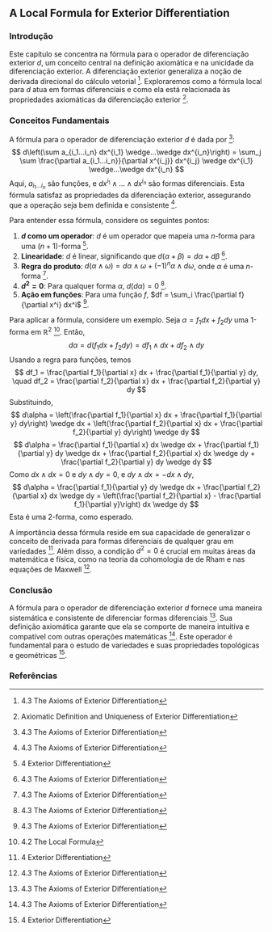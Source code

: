 ## A Local Formula for Exterior Differentiation

### Introdução
Este capítulo se concentra na fórmula para o operador de diferenciação exterior $d$, um conceito central na definição axiomática e na unicidade da diferenciação exterior. A diferenciação exterior generaliza a noção de derivada direcional do cálculo vetorial [^1]. Exploraremos como a fórmula local para $d$ atua em formas diferenciais e como ela está relacionada às propriedades axiomáticas da diferenciação exterior [^4].

### Conceitos Fundamentais

A fórmula para o operador de diferenciação exterior $d$ é dada por [^1]:
$$ d\left(\sum a_{i_1...i_n} dx^{i_1} \wedge...\wedge dx^{i_n}\right) = \sum_j \sum \frac{\partial a_{i_1...i_n}}{\partial x^{i_j}} dx^{i_j} \wedge dx^{i_1} \wedge...\wedge dx^{i_n} $$
Aqui, $a_{i_1...i_n}$ são funções, e $dx^{i_1} \wedge...\wedge dx^{i_n}$ são formas diferenciais. Esta fórmula satisfaz as propriedades da diferenciação exterior, assegurando que a operação seja bem definida e consistente [^1].

Para entender essa fórmula, considere os seguintes pontos:
1. **$d$ como um operador**: $d$ é um operador que mapeia uma $n$-forma para uma $(n+1)$-forma [^2].
2. **Linearidade**: $d$ é linear, significando que $d(\alpha + \beta) = d\alpha + d\beta$ [^5].
3. **Regra do produto**: $d(\alpha \wedge \omega) = d\alpha \wedge \omega + (-1)^n \alpha \wedge d\omega$, onde $\alpha$ é uma $n$-forma [^5].
4. **$d^2 = 0$**: Para qualquer forma $\alpha$, $d(d\alpha) = 0$ [^5].
5. **Ação em funções**: Para uma função $f$, $df = \sum_i \frac{\partial f}{\partial x^i} dx^i$ [^5].

Para aplicar a fórmula, considere um exemplo. Seja $\alpha = f_1 dx + f_2 dy$ uma 1-forma em $\mathbb{R}^2$ [^3]. Então,
$$ d\alpha = d(f_1 dx + f_2 dy) = df_1 \wedge dx + df_2 \wedge dy $$
Usando a regra para funções, temos
$$ df_1 = \frac{\partial f_1}{\partial x} dx + \frac{\partial f_1}{\partial y} dy, \quad df_2 = \frac{\partial f_2}{\partial x} dx + \frac{\partial f_2}{\partial y} dy $$
Substituindo,
$$ d\alpha = \left(\frac{\partial f_1}{\partial x} dx + \frac{\partial f_1}{\partial y} dy\right) \wedge dx + \left(\frac{\partial f_2}{\partial x} dx + \frac{\partial f_2}{\partial y} dy\right) \wedge dy $$
$$ d\alpha = \frac{\partial f_1}{\partial x} dx \wedge dx + \frac{\partial f_1}{\partial y} dy \wedge dx + \frac{\partial f_2}{\partial x} dx \wedge dy + \frac{\partial f_2}{\partial y} dy \wedge dy $$
Como $dx \wedge dx = 0$ e $dy \wedge dy = 0$, e $dy \wedge dx = -dx \wedge dy$,
$$ d\alpha = \frac{\partial f_1}{\partial y} dy \wedge dx + \frac{\partial f_2}{\partial x} dx \wedge dy = \left(\frac{\partial f_2}{\partial x} - \frac{\partial f_1}{\partial y}\right) dx \wedge dy $$
Esta é uma 2-forma, como esperado.

A importância dessa fórmula reside em sua capacidade de generalizar o conceito de derivada para formas diferenciais de qualquer grau em variedades [^2]. Além disso, a condição $d^2 = 0$ é crucial em muitas áreas da matemática e física, como na teoria da cohomologia de de Rham e nas equações de Maxwell [^5].

### Conclusão
A fórmula para o operador de diferenciação exterior $d$ fornece uma maneira sistemática e consistente de diferenciar formas diferenciais [^1]. Sua definição axiomática garante que ela se comporte de maneira intuitiva e compatível com outras operações matemáticas [^5]. Este operador é fundamental para o estudo de variedades e suas propriedades topológicas e geométricas [^2].

### Referências
[^1]: 4.3 The Axioms of Exterior Differentiation
[^2]: 4 Exterior Differentiation
[^3]: 4.2 The Local Formula
[^4]: Axiomatic Definition and Uniqueness of Exterior Differentiation
[^5]: 4.3 The Axioms of Exterior Differentiation

<!-- END -->